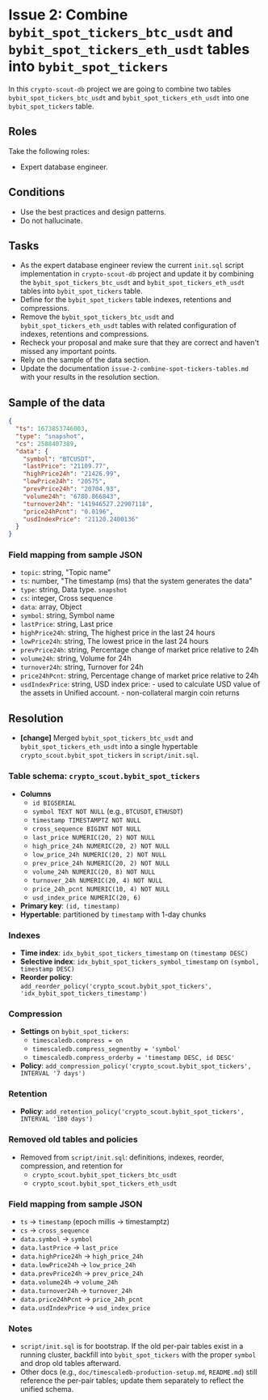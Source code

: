 # Issue 2: Combine `bybit_spot_tickers_btc_usdt` and `bybit_spot_tickers_eth_usdt` tables into `bybit_spot_tickers`

In this `crypto-scout-db` project we are going to combine two tables `bybit_spot_tickers_btc_usdt` and
`bybit_spot_tickers_eth_usdt` into one `bybit_spot_tickers` table.

## Roles

Take the following roles:

- Expert database engineer.

## Conditions

- Use the best practices and design patterns.
- Do not hallucinate.

## Tasks

- As the expert database engineer review the current `init.sql` script implementation in `crypto-scout-db` project and
  update it by combining the `bybit_spot_tickers_btc_usdt` and `bybit_spot_tickers_eth_usdt` tables into
  `bybit_spot_tickers` table.
- Define for the `bybit_spot_tickers` table indexes, retentions and compressions.
- Remove the `bybit_spot_tickers_btc_usdt` and `bybit_spot_tickers_eth_usdt` tables with related configuration of
  indexes, retentions and compressions.
- Recheck your proposal and make sure that they are correct and haven't missed any important points.
- Rely on the sample of the data section.
- Update the documentation `issue-2-combine-spot-tickers-tables.md` with your results in the resolution section.

## Sample of the data

```json
{
  "ts": 1673853746003,
  "type": "snapshot",
  "cs": 2588407389,
  "data": {
    "symbol": "BTCUSDT",
    "lastPrice": "21109.77",
    "highPrice24h": "21426.99",
    "lowPrice24h": "20575",
    "prevPrice24h": "20704.93",
    "volume24h": "6780.866843",
    "turnover24h": "141946527.22907118",
    "price24hPcnt": "0.0196",
    "usdIndexPrice": "21120.2400136"
  }
}
```

### Field mapping from sample JSON

- `topic`: string, "Topic name"
- `ts`: number, "The timestamp (ms) that the system generates the data"
- `type`: string, Data type. `snapshot`
- `cs`: integer, Cross sequence
- `data`: array, Object
- `symbol`: string, Symbol name
- `lastPrice`: string, Last price
- `highPrice24h`: string, The highest price in the last 24 hours
- `lowPrice24h`: string, The lowest price in the last 24 hours
- `prevPrice24h`: string, Percentage change of market price relative to 24h
- `volume24h`: string, Volume for 24h
- `turnover24h`: string, Turnover for 24h
- `price24hPcnt`: string, Percentage change of market price relative to 24h
- `usdIndexPrice`: string, USD index price: - used to calculate USD value of the assets in Unified account. - non-collateral margin coin returns

## Resolution

- **[change]** Merged `bybit_spot_tickers_btc_usdt` and `bybit_spot_tickers_eth_usdt` into a single hypertable
  `crypto_scout.bybit_spot_tickers` in `script/init.sql`.

### Table schema: `crypto_scout.bybit_spot_tickers`

- **Columns**
    - `id BIGSERIAL`
    - `symbol TEXT NOT NULL` (e.g., `BTCUSDT`, `ETHUSDT`)
    - `timestamp TIMESTAMPTZ NOT NULL`
    - `cross_sequence BIGINT NOT NULL`
    - `last_price NUMERIC(20, 2) NOT NULL`
    - `high_price_24h NUMERIC(20, 2) NOT NULL`
    - `low_price_24h NUMERIC(20, 2) NOT NULL`
    - `prev_price_24h NUMERIC(20, 2) NOT NULL`
    - `volume_24h NUMERIC(20, 8) NOT NULL`
    - `turnover_24h NUMERIC(20, 4) NOT NULL`
    - `price_24h_pcnt NUMERIC(10, 4) NOT NULL`
    - `usd_index_price NUMERIC(20, 6)`
- **Primary key**: `(id, timestamp)`
- **Hypertable**: partitioned by `timestamp` with 1-day chunks

### Indexes

- **Time index**: `idx_bybit_spot_tickers_timestamp` on `(timestamp DESC)`
- **Selective index**: `idx_bybit_spot_tickers_symbol_timestamp` on `(symbol, timestamp DESC)`
- **Reorder policy**: `add_reorder_policy('crypto_scout.bybit_spot_tickers', 'idx_bybit_spot_tickers_timestamp')`

### Compression

- **Settings** on `bybit_spot_tickers`:
    - `timescaledb.compress = on`
    - `timescaledb.compress_segmentby = 'symbol'`
    - `timescaledb.compress_orderby = 'timestamp DESC, id DESC'`
- **Policy**: `add_compression_policy('crypto_scout.bybit_spot_tickers', INTERVAL '7 days')`

### Retention

- **Policy**: `add_retention_policy('crypto_scout.bybit_spot_tickers', INTERVAL '180 days')`

### Removed old tables and policies

- Removed from `script/init.sql`: definitions, indexes, reorder, compression, and retention for
    - `crypto_scout.bybit_spot_tickers_btc_usdt`
    - `crypto_scout.bybit_spot_tickers_eth_usdt`

### Field mapping from sample JSON

- `ts` → `timestamp` (epoch millis → timestamptz)
- `cs` → `cross_sequence`
- `data.symbol` → `symbol`
- `data.lastPrice` → `last_price`
- `data.highPrice24h` → `high_price_24h`
- `data.lowPrice24h` → `low_price_24h`
- `data.prevPrice24h` → `prev_price_24h`
- `data.volume24h` → `volume_24h`
- `data.turnover24h` → `turnover_24h`
- `data.price24hPcnt` → `price_24h_pcnt`
- `data.usdIndexPrice` → `usd_index_price`

### Notes

- `script/init.sql` is for bootstrap. If the old per-pair tables exist in a running cluster, backfill into
  `bybit_spot_tickers` with the proper `symbol` and drop old tables afterward.
- Other docs (e.g., `doc/timescaledb-production-setup.md`, `README.md`) still reference the per-pair tables; update them
  separately to reflect the unified schema.
